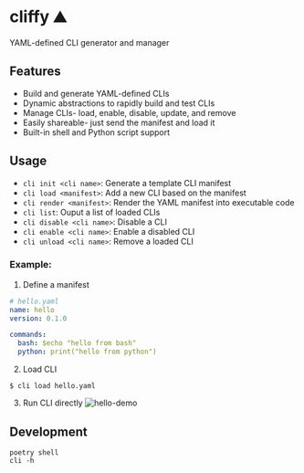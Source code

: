 # cliffy :mountain:
YAML-defined CLI generator and manager

## Features
* Build and generate YAML-defined CLIs
* Dynamic abstractions to rapidly build and test CLIs
* Manage CLIs- load, enable, disable, update, and remove
* Easily shareable- just send the manifest and load it
* Built-in shell and Python script support


## Usage
* `cli init <cli name>`: Generate a template CLI manifest
* `cli load <manifest>`: Add a new CLI based on the manifest
* `cli render <manifest>`: Render the YAML manifest into executable code
* `cli list`: Ouput a list of loaded CLIs 
* `cli disable <cli name>`: Disable a CLI
* `cli enable <cli name>`: Enable a disabled CLI
* `cli unload <cli name>`: Remove a loaded CLI

### Example:

1. Define a manifest
```yaml
# hello.yaml
name: hello
version: 0.1.0

commands:
  bash: $echo "hello from bash"
  python: print("hello from python")
```

2. Load CLI
```
$ cli load hello.yaml
```

3. Run CLI directly
![hello-demo](docs/images/hello.png)


## Development
```
poetry shell
cli -h
```
